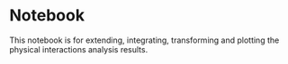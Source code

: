 # Notebook

This notebook is for extending, integrating, transforming and plotting the physical interactions analysis results.
